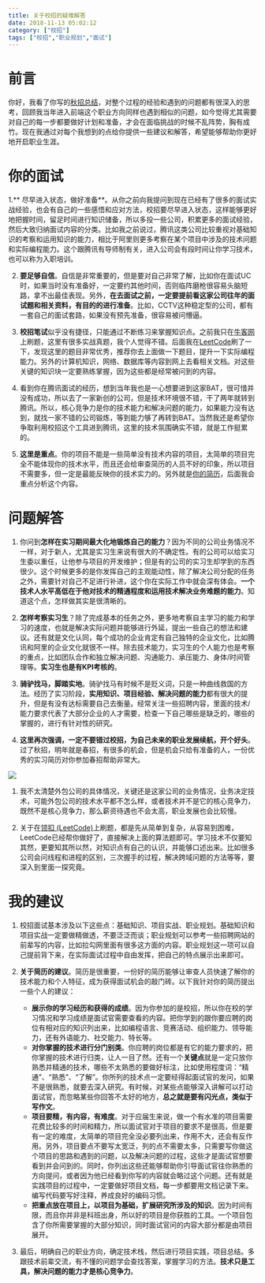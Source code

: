 ```yaml
---
title: 关于校招的疑难解答
date: 2018-11-13 05:02:12
category: ["校招"]
tags: ["校招","职业规划","面试"]
---
```


# 前言 #

你好，我看了你写的[秋招总结](https://github.com/GarvenZhang/GarvenZhang.github.io/blob/master/_drafts/2018-10-16-QA-1.md)，对整个过程的经验和遇到的问题都有很深入的思考，回顾我当年进入前端这个职业方向同样也遇到相似的问题，如今觉得尤其需要对自己的每一步都要做好计划和准备，才会在面临挑战的时候不乱阵势，胸有成竹。现在我通过对每个我想到的点给你提供一些建议和解答，希望能够帮助你更好地开启职业生涯。

<!--more-->

# 你的面试 #

1.** 尽早进入状态，做好准备**。从你之前向我提问到现在已经有了很多的面试实战经验，也会有自己的一些感悟和应对方法，校招要尽早进入状态，这样能够更好地把握时间，留足时间进行知识储备，所以多投一些公司，积累更多的面试经验，然后大致归纳面试内容的分类。比如我之前说过，腾讯这类公司比较重视对基础知识的考察和运用知识的能力，相比于阿里则更多考察在某个项目中涉及的技术问题和实际编程能力。这个跟腾讯有导师制有关，进入公司会有段时间让你学习技术，也可以称为入职培训。

2. **要足够自信**。自信是非常重要的，但是要对自己非常了解，比如你在面试UC时，如果当时没有准备好，一定要约其他时间，否则临阵磨枪很容易头脑短路，拿不出最佳表现。另外，**在去面试之前，一定要提前看这家公司往年的面试题和相关资料，有目的的进行准备**。比如，CCTV这种稳定型的公司，都有一套自己的面试套路，如果没有预先准备，很容易被问懵逼。

3. **校招笔试**似乎没有捷径，只能通过不断练习来掌握知识点。之前我只在[牛客网](https://www.nowcoder.com/)上刷题，这里有很多实战真题，我个人觉得不错。后面我在[LeetCode](https://leetcode-cn.com/)刷了一下，发现这里的题目非常优秀，推荐你去上面做一下题目，提升一下实际编程能力。另外的计算机知识，网络、数据库等内容到网上去看相关文档。对这些关键的知识块一定要熟练掌握，因为这些都是经常被问到的内容。

4. 看到你在腾讯面试的经历，想到当年我也是一心想要进到这家BAT，很可惜并没有成功，所以去了一家新创的公司，但是技术环境很不错，干了两年就转到腾讯。所以，核心竞争力是你的技术能力和解决问题的能力，如果能力没有达到，就找一家不错的公司锻炼，等到能力够了再转到BAT。当然我还是希望你争取利用校招这个工具进到腾讯，这里的技术氛围确实不错，就是工作挺累的。

5. **这里是重点**。你的项目不能是一些简单没有技术内容的项目，太简单的项目完全不能体现你的技术水平，而且还会给审查简历的人员不好的印象，所以项目不需要多，但一定是最能反映你的技术实力的。另外就是[你的简历](https://github.com/GarvenZhang/blog-file/blob/some-stuff/source/%E6%A0%A1%E6%8B%9B%E7%AE%80%E5%8E%86/%E5%BC%A0%E7%9B%8A%E9%93%AD-%E5%89%8D%E7%AB%AF%E6%A0%A1%E6%8B%9B%E7%94%9F-%E6%B1%82%E8%81%8C%E7%AE%80%E5%8E%86.pdf)，后面我会重点分析这个内容。

# 问题解答 #

1. 你问到**怎样在实习期间最大化地锻炼自己的能力**？因为不同的公司业务情况不一样，对于新人，尤其是实习生来说有很大的不确定性。有的公司可以给实习生委以重任，让他参与项目的开发维护；但是有的公司的实习生却学到的东西很少。这个时候更多的是你发挥自己的主观能动性，除了解决公司分配的任务之外，需要针对自己不足进行补进，这个你在实际工作中就会深有体会。**一个技术人水平高低在于他对技术的精通程度和运用技术解决业务难题的能力**。知道这个点，怎样做其实是很清晰的。

2. **怎样考察实习生**？除了完成基本的任务之外，更多地考察自主学习的能力和学习的速度，也就是解决实际问题并能够进行外延，提出一些自己的想法和建议。还有就是文化认同，每个成功的企业肯定有自己独特的企业文化，比如腾讯和阿里的企业文化就很不一样。除去技术能力，实习生的个人能力也是考察的重点，比如团队合作和独立解决问题、沟通能力、承压能力、身体/时间管理等。**实习生也是有KPI考核的**。

3. **骑驴找马，脚踏实地**。骑驴找马有时候不是贬义词，只是一种曲线救国的方法。经历了实习阶段，**实用知识、项目经验、解决问题的能力**都有很大的提升，但是有没有达标需要自己去衡量。经常关注一些招聘内容，里面的技术/能力要求代表了大部分企业的人才需要，检查一下自己哪些是缺乏的，哪些的掌握的，进行有针对性的研究。

4. **这里再次强调，一定不要错过校招，为自己未来的职业发展续航，开个好头**。过了秋招，明年就是春招，有很多的机会，但是机会只给有准备的人，一份优秀的实习简历对你参加春招帮助非常大。

![](https://i.imgur.com/YOksOT4.jpg)

1. 我不太清楚外包公司的具体情况，关键还是这家公司的业务情况，业务决定技术，可能外包公司的技术水平都不怎么样，或者技术并不是它的核心竞争力，既然不是核心竞争力，那么薪资待遇也不会太高，职业发展也会比较慢。

2. 关于在[领扣 (LeetCode)](https://leetcode-cn.com/)上刷题，都是先从简单到复杂，从容易到困难，LeetCode已经帮你做好了，直接解决上面的算法题即可。学习技术不仅要知其然，更要知其所以然，对知识点有自己的认识，并能够口述出来。比如很多公司会问线程和进程的区别，三次握手的过程，解决跨域问题的方法等等，要深入到里面一探究竟。

# 我的建议 #

1. 校招面试基本涉及以下这些点：基础知识、项目实战、职业规划。基础知识和项目实战一定要做精做透，不要泛泛而谈；职业规划可以参考一些招聘网站的前辈写的内容，比如拉勾网里面有很多这方面的内容。职业规划这一项可以自己提前背下来，在实际面试过程中自由发挥，把自己的特点展示出来即可。

2. **关于简历的建议**。简历是很重要，一份好的简历能够让审查人员快速了解你的技术能力和个人特征，成为获得面试机会的敲门砖。以下我针对你的简历提出一些个人的建议：
    
    - **展示你的学习经历和获得的成绩**。因为你参加的是校招，所以你在校的学习情况和学习成绩是面试官需要查看的内容。把你学到的跟你要应聘的岗位有相对应的知识列出来，比如编程语言、竞赛活动、组织能力、领导能力，还有外语能力、社交能力、特长等。
    - **对你掌握的技术进行分门别类**。你应聘的岗位都是有它的能力要求的，把你掌握的技术进行归类，让人一目了然。还有一个**关键点**就是一定只放你熟悉并精通的技术，哪些不太熟悉的要做好标注，比如使用程度词：“精通”、“熟悉”、“了解”。你所列的技术点一定要经得起面试官的发问，如果不是很熟悉，就要去深入研究。有时候，对某些点能够深入讲解可以打动面试官，而忽略某些你回答不太好的地方，**总之就是要有闪光点，类似于写作文**。
    - **项目要精，有内容，有难度**。对于应届生来说，做一个有水准的项目需要花费比较多的时间和精力，所以面试官对于项目的要求不是很高，但是要有一定的难度，太简单的项目完全没必要列出来，作用不大，还会有反作用。另外，项目要点不要写太宽泛，列的点不需要太多，只需要写你做这个项目的思路和遇到的问题，以及解决问题的过程，这些才是面试官想要看到并会问到的。同时，你列出这些还能够帮助你引导面试官往你熟悉的方向提问，或者因为他已经看到你写的内容就会略过这个问题。还有就是实践项目的过程中，一定要做好项目文档，每一步都要用文档记录下来。编写代码要写好注释，养成良好的编码习惯。
    - **把重点放在项目上，以项目为基础，扩展研究所涉及的知识**。因为时间有限，而且你并非是科班出身，所以好的项目是你获胜的工具。一个项目包含了你所需要掌握的大部分知识，同时面试官问的内容大部分都是由项目展开。

3. 最后，明确自己的职业方向，确定技术栈，然后进行项目实践，项目总结。多跟技术前辈交流，有不懂的问题学会查找答案，掌握学习的方法。**技术只是工具，解决问题的能力才是核心竞争力**。